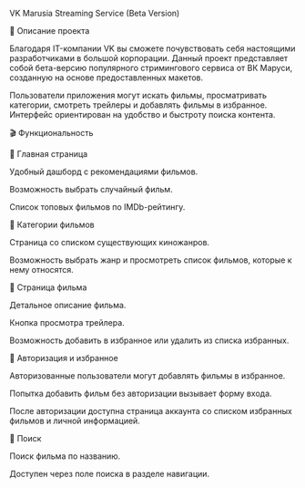 VK Marusia Streaming Service (Beta Version)

📌 Описание проекта

Благодаря IT-компании VK вы сможете почувствовать себя настоящими разработчиками в большой корпорации. Данный проект представляет собой бета-версию популярного стримингового сервиса от ВК Маруси, созданную на основе предоставленных макетов.

Пользователи приложения могут искать фильмы, просматривать категории, смотреть трейлеры и добавлять фильмы в избранное. Интерфейс ориентирован на удобство и быстроту поиска контента.

🎬 Функциональность

🔹 Главная страница

Удобный дашборд с рекомендациями фильмов.

Возможность выбрать случайный фильм.

Список топовых фильмов по IMDb-рейтингу.

🔹 Категории фильмов

Страница со списком существующих киножанров.

Возможность выбрать жанр и просмотреть список фильмов, которые к нему относятся.

🔹 Страница фильма

Детальное описание фильма.

Кнопка просмотра трейлера.

Возможность добавить в избранное или удалить из списка избранных.

🔹 Авторизация и избранное

Авторизованные пользователи могут добавлять фильмы в избранное.

Попытка добавить фильм без авторизации вызывает форму входа.

После авторизации доступна страница аккаунта со списком избранных фильмов и личной информацией.

🔹 Поиск

Поиск фильма по названию.

Доступен через поле поиска в разделе навигации.

